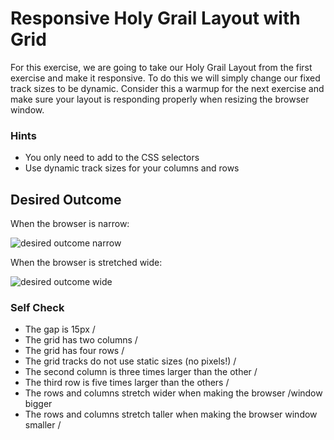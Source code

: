 # Responsive Holy Grail Layout with Grid

For this exercise, we are going to take our Holy Grail Layout from the first exercise and make it responsive. To do this we will simply change our fixed track sizes to be dynamic. Consider this a warmup for the next exercise and make sure your layout is responding properly when resizing the browser window.

### Hints
- You only need to add to the CSS selectors
- Use dynamic track sizes for your columns and rows

## Desired Outcome

When the browser is narrow:

![desired outcome narrow](./desired-outcome-narrow.png)

When the browser is stretched wide:

![desired outcome wide](./desired-outcome-wide.png)

### Self Check
- The gap is 15px /
- The grid has two columns /
- The grid has four rows /
- The grid tracks do not use static sizes (no pixels!) /
- The second column is three times larger than the other /
- The third row is five times larger than the others /
- The rows and columns stretch wider when making the browser /window bigger
- The rows and columns stretch taller when making the browser window smaller /
